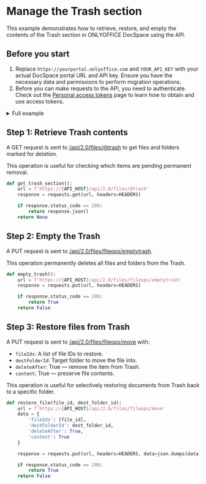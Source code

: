 # Manage the Trash section

This example demonstrates how to retrieve, restore, and empty the contents of the Trash section in ONLYOFFICE DocSpace using the API.

## Before you start

1. Replace `https://yourportal.onlyoffice.com` and `YOUR_API_KEY` with your actual DocSpace portal URL and API key. Ensure you have the necessary data and permissions to perform migration operations.
2. Before you can make requests to the API, you need to authenticate. Check out the [Personal access tokens](/docspace/api-backend/get-started/authentication/personal-access-tokens.md) page to learn how to obtain and use access tokens.

<details>
  <summary>Full example</summary>

``` py
import requests
import json

# Set API base URL
API_HOST = 'yourportal.onlyoffice.com'
API_KEY = 'your_api_key'

# Headers with API key for authentication
HEADERS = {
    'Authorization': f'Bearer {API_KEY}',
    'Content-Type': 'application/json'
}

# Step 1: Get contents of the Trash section
def get_trash_section():
    url = f'https://{API_HOST}/api/2.0/files/@trash'
    response = requests.get(url, headers=HEADERS)

    if response.status_code == 200:
        return response.json()
    return None

# Step 2: Empty the Trash section
def empty_trash():
    url = f'https://{API_HOST}/api/2.0/files/fileops/emptytrash'
    response = requests.put(url, headers=HEADERS)

    if response.status_code == 200:
        return True
    return False

# Step 3: Restore a file from Trash to a specific folder
def restore_file(file_id, dest_folder_id):
    url = f'https://{API_HOST}/api/2.0/files/fileops/move'
    data = {
        'fileIds': [file_id],
        'destFolderId': dest_folder_id,
        'deleteAfter': True,
        'content': True
    }

    response = requests.put(url, headers=HEADERS, data=json.dumps(data))

    if response.status_code == 200:
        return True
    return False

if __name__ == "__main__":
    get_trash_section()

    file_id = '123456'       # Replace with a real file ID from Trash
    folder_id = '654321'     # Replace with destination folder ID
    restore_file(file_id, folder_id)

    empty_trash()
```

</details>

## Step 1: Retrieve Trash contents

A GET request is sent to [/api/2.0/files/@trash](/docspace/api-backend/usage-api/get-trash-folder) to get files and folders marked for deletion.

This operation is useful for checking which items are pending permanent removal.

``` py
def get_trash_section():
    url = f'https://{API_HOST}/api/2.0/files/@trash'
    response = requests.get(url, headers=HEADERS)

    if response.status_code == 200:
        return response.json()
    return None
```

## Step 2: Empty the Trash

A PUT request is sent to [/api/2.0/files/fileops/emptytrash](/docspace/api-backend/usage-api/empty-trash).

This operation permanently deletes all files and folders from the Trash.

``` py
def empty_trash():
    url = f'https://{API_HOST}/api/2.0/files/fileops/emptytrash'
    response = requests.put(url, headers=HEADERS)

    if response.status_code == 200:
        return True
    return False
```

## Step 3: Restore files from Trash

A PUT request is sent to [/api/2.0/files/fileops/move](/docspace/api-backend/usage-api/move-batch-items) with:

- `fileIds`: A list of file IDs to restore.
- `destFolderId`: Target folder to move the file into.
- `deleteAfter`: True — remove the item from Trash.
- `content`: True — preserve file contents.

This operation is useful for selectively restoring documents from Trash back to a specific folder.

``` py
def restore_file(file_id, dest_folder_id):
    url = f'https://{API_HOST}/api/2.0/files/fileops/move'
    data = {
        'fileIds': [file_id],
        'destFolderId': dest_folder_id,
        'deleteAfter': True,
        'content': True
    }

    response = requests.put(url, headers=HEADERS, data=json.dumps(data))

    if response.status_code == 200:
        return True
    return False
```
